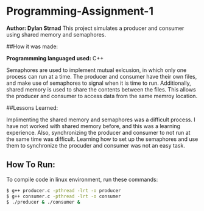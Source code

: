 # Programming-Assignment-1
**Author: Dylan Strnad**
This project simulates a producer and consumer using shared memory and semaphores.

##How it was made: 

**Programmming languaged used:** C++

Semaphores are used to implement mutual exlcusion, in which only one process can run at a time. The producer and consumer have their own files, and make use of semaphores to signal when it is time to run. Additionally, shared memory is used to share the contents between the files. This allows the producer and consumer to access data from the same memroy location. 

##Lessons Learned:

Implimenting the shared memory and semaphores was a difficult process. I have not worked with shared memory before, and this was a learning experience. Also, synchronizing the producer and consumer to not run at the same time was difficult. Learning how to set up the semaphores and use them to synchronize the procuder and consumer was not an easy task. 

## How To Run:
To compile code in linux environment, run these commands:

  ```sh
  $ g++ producer.c -pthread -lrt -o producer
  $ g++ consumer.c -pthread -lrt -o consumer
  $ ./producer & ./consumer &
  ```
